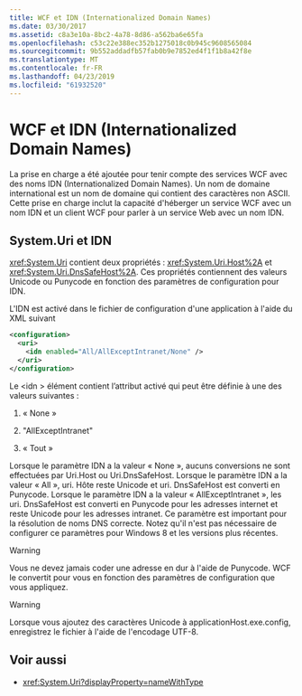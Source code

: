 ```yaml
---
title: WCF et IDN (Internationalized Domain Names)
ms.date: 03/30/2017
ms.assetid: c8a3e10a-8bc2-4a78-8d86-a562ba6e65fa
ms.openlocfilehash: c53c22e388ec352b1275018c0b945c9608565084
ms.sourcegitcommit: 9b552addadfb57fab0b9e7852ed4f1f1b8a42f8e
ms.translationtype: MT
ms.contentlocale: fr-FR
ms.lasthandoff: 04/23/2019
ms.locfileid: "61932520"
---
```

# <a name="wcf-and-internationalized-domain-names"></a>WCF et IDN (Internationalized Domain Names)
La prise en charge a été ajoutée pour tenir compte des services WCF avec des noms IDN (Internationalized Domain Names). Un nom de domaine international est un nom de domaine qui contient des caractères non ASCII. Cette prise en charge inclut la capacité d'héberger un service WCF avec un nom IDN et un client WCF pour parler à un service Web avec un nom IDN.  
  
## <a name="systemuri-and-idn"></a>System.Uri et IDN  
 <xref:System.Uri> contient deux propriétés : <xref:System.Uri.Host%2A> et <xref:System.Uri.DnsSafeHost%2A>. Ces propriétés contiennent des valeurs Unicode ou Punycode en fonction des paramètres de configuration pour IDN.  
  
 L'IDN est activé dans le fichier de configuration d'une application à l'aide du XML suivant  
  
```xml  
<configuration>  
  <uri>  
    <idn enabled="All/AllExceptIntranet/None" />  
  </uri>  
</configuration>  
```  
  
 Le \<idn > élément contient l’attribut activé qui peut être définie à une des valeurs suivantes :  
  
1. « None »  
  
2. "AllExceptIntranet"  
  
3. « Tout »  
  
 Lorsque le paramètre IDN a la valeur « None », aucuns conversions ne sont effectuées par Uri.Host ou Uri.DnsSafeHost. Lorsque le paramètre IDN a la valeur « All », uri. Hôte reste Unicode et uri. DnsSafeHost est converti en Punycode. Lorsque le paramètre IDN a la valeur « AllExceptIntranet », les uri. DnsSafeHost est converti en Punycode pour les adresses internet et reste Unicode pour les adresses intranet. Ce paramètre est important pour la résolution de noms DNS correcte. Notez qu'il n'est pas nécessaire de configurer ce paramètres pour Windows 8 et les versions plus récentes.  
  
> [!WARNING]
>  Vous ne devez jamais coder une adresse en dur à l'aide de Punycode. WCF le convertit pour vous en fonction des paramètres de configuration que vous appliquez.  
  
> [!WARNING]
>  Lorsque vous ajoutez des caractères Unicode à applicationHost.exe.config, enregistrez le fichier à l'aide de l'encodage UTF-8.  
  
## <a name="see-also"></a>Voir aussi

- <xref:System.Uri?displayProperty=nameWithType>
